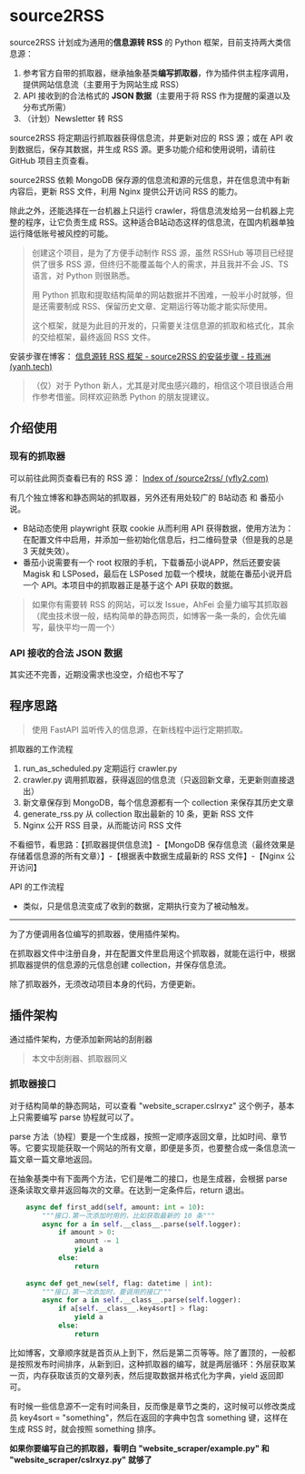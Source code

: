 # source2RSS


source2RSS 计划成为通用的**信息源转 RSS** 的 Python 框架，目前支持两大类信息源： 
1. 参考官方自带的抓取器，继承抽象基类**编写抓取器**，作为插件供主程序调用，提供网站信息流（主要用于为网站生成 RSS）
2. API 接收到的合法格式的 **JSON 数据**（主要用于将 RSS 作为提醒的渠道以及分布式所需）
3. （计划）Newsletter 转 RSS

source2RSS 将定期运行抓取器获得信息流，并更新对应的 RSS 源；或在 API 收到数据后，保存其数据，并生成 RSS 源。更多功能介绍和使用说明，请前往 GitHub 项目主页查看。

source2RSS 依赖 MongoDB 保存源的信息流和源的元信息，并在信息流中有新内容后，更新 RSS 文件，利用 Nginx 提供公开访问 RSS 的能力。

除此之外，还能选择在一台机器上只运行 crawler，将信息流发给另一台机器上完整的程序，让它负责生成 RSS。这种适合B站动态这样的信息流，在国内机器单独运行降低账号被风控的可能。

> 创建这个项目，是为了方便手动制作 RSS 源，虽然 RSSHub 等项目已经提供了很多 RSS 源，但终归不能覆盖每个人的需求，并且我并不会 JS、TS 语言，对 Python 则很熟悉。
> 
> 用 Python 抓取和提取结构简单的网站数据并不困难，一般半小时就够，但是还需要制成 RSS、保留历史文章、定期运行等功能才能实际使用。
> 
> 这个框架，就是为此目的开发的，只需要关注信息源的抓取和格式化，其余的交给框架，最终返回 RSS 文件。

安装步骤在博客： [信息源转 RSS 框架 - source2RSS 的安装步骤 - 技焉洲 (yanh.tech)](https://yanh.tech/2024/07/deployment-process-for-source2rss/)

> （仅）对于 Python 新人，尤其是对爬虫感兴趣的，相信这个项目很适合用作参考借鉴。同样欢迎熟悉 Python 的朋友提建议。


## 介绍使用

### 现有的抓取器

可以前往此网页查看已有的 RSS 源： [Index of /source2rss/ (vfly2.com)](https://rss.vfly2.com/source2rss/)

有几个独立博客和静态网站的抓取器，另外还有用处较广的 B站动态 和 番茄小说。
- B站动态使用 playwright 获取 cookie 从而利用 API 获得数据，使用方法为：在配置文件中启用，并添加一些初始化信息后，扫二维码登录（但是我的总是 3 天就失效）。
- 番茄小说需要有一个 root 权限的手机，下载番茄小说APP，然后还要安装 Magisk 和 LSPosed，最后在 LSPosed 加载一个模块，就能在番茄小说开启一个 API。本项目中的抓取器正是基于这个 API 获取的数据。

> 如果你有需要转 RSS 的网站，可以发 Issue，AhFei 会量力编写其抓取器（爬虫技术很一般，结构简单的静态网页，如博客一条一条的，会优先编写，最快平均一周一个）


### API 接收的合法 JSON 数据

其实还不完善，近期没需求也没空，介绍也不写了


## 程序思路

> 使用 FastAPI 监听传入的信息源，在新线程中运行定期抓取。

抓取器的工作流程
1. run_as_scheduled.py 定期运行 crawler.py
2. crawler.py 调用抓取器，获得返回的信息流（只返回新文章，无更新则直接退出）
3. 新文章保存到 MongoDB，每个信息源都有一个 collection 来保存其历史文章
4. generate_rss.py 从 collection 取出最新的 10 条，更新 RSS 文件
5. Nginx 公开 RSS 目录，从而能访问 RSS 文件

不看细节，看思路：【抓取器提供信息流】-【MongoDB 保存信息流（最终效果是存储着信息源的所有文章）】-【根据表中数据生成最新的 RSS 文件】-【Nginx 公开访问】

API 的工作流程
- 类似，只是信息流变成了收到的数据，定期执行变为了被动触发。


---

为了方便调用各位编写的抓取器，使用插件架构。

在抓取器文件中注册自身，并在配置文件里启用这个抓取器，就能在运行中，根据抓取器提供的信息源的元信息创建 collection，并保存信息流。

除了抓取器外，无须改动项目本身的代码，方便更新。



## 插件架构

通过插件架构，方便添加新网站的刮削器

> 本文中刮削器、抓取器同义


### 抓取器接口

对于结构简单的静态网站，可以查看 "website_scraper.cslrxyz" 这个例子，基本上只需要编写 parse 协程就可以了。

parse 方法（协程）要是一个生成器，按照一定顺序返回文章，比如时间、章节等。它要实现能获取一个网站的所有文章，即便是多页，也要整合成一条信息流一篇文章一篇文章地返回。

在抽象基类中有下面两个方法，它们是唯二的接口，也是生成器，会根据 parse 逐条读取文章并返回每次的文章。在达到一定条件后，return 退出。

```python
    async def first_add(self, amount: int = 10):
        """接口.第一次添加时用的，比如获取最新的 10 条"""
        async for a in self.__class__.parse(self.logger):
            if amount > 0:
                amount -= 1
                yield a
            else:
                return
    
    async def get_new(self, flag: datetime | int):
        """接口.第一次添加时，要调用的接口"""
        async for a in self.__class__.parse(self.logger):
            if a[self.__class__.key4sort] > flag:
                yield a
            else:
                return
```

比如博客，文章顺序就是首页从上到下，然后是第二页等等。除了置顶的，一般都是按照发布时间排序，从新到旧，这种抓取器的编写，就是两层循环：外层获取某一页，内存获取该页的文章列表，然后提取数据并格式化为字典，yield 返回即可。

有时候一些信息源不一定有时间条目，反而像是章节之类的，这时候可以修改类成员 key4sort = "something"，然后在返回的字典中包含 something 键，这样在生成 RSS 时，就会按照 something 排序。

**如果你要编写自己的抓取器，看明白 "website_scraper/example.py" 和 "website_scraper/cslrxyz.py" 就够了**

